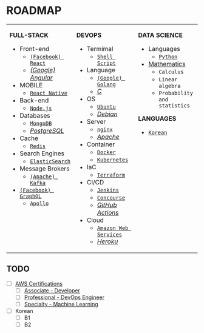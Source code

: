 # ROADMAP

<table style="width:100%"><tbody style="width:100%"><tr><td valign="top" width="33%">

**FULL-STACK**

- Front-end
  - [`(Facebook) React`](https://reactjs.com/)
  - [_(Google) Angular_](https://angular.io/)
- MOBILE
  - [`React Native`](https://reactnative.dev/)
- Back-end
  - [`Node.js`](https://nodejs.org/en/)
- Databases
  - [`MongoDB`](https://www.mongodb.com/)
  - [_PostgreSQL_](https://www.postgresql.org/)
- Cache
  - [`Redis`](https://redis.io/)
- Search Engines
  - [`ElasticSearch`](https://www.elastic.co/elasticsearch/)
- Message Brokers
  - [`(Apache) Kafka`](https://kafka.apache.org/)
- [`(Facebook) GraphQL`](https://graphql.org/)
  - [`Apollo`](https://www.apollographql.com/)

</td><td valign="top" width="33%">

**DEVOPS**

- Termimal
  - [`Shell Script`](https://www.shellscript.sh/)
- Language
  - [`(Google) Golang`](https://golang.org/)
  - [_C_](https://www.cprogramming.com/)
- OS
  - [`Ubuntu`](https://ubuntu.com/)
  - [_Debian_](https://www.debian.org/)
- Server
  - [`nginx`](https://nginx.org/en/)
  - [_Apache_](https://www.apache.org/)
- Container
  - [`Docker`](https://www.docker.com/)
  - [`Kubernetes`](https://kubernetes.io/)
- IaC
  - [`Terraform`](https://www.terraform.io/)
- CI/CD
  - [`Jenkins`](https://www.jenkins.io/)
  - [`Concourse`](https://concourse-ci.org/)
  - [_GitHub Actions_](https://github.com/features/actions)
- Cloud
  - [`Amazon Web Services`](https://aws.amazon.com/)
  - [_Heroku_](https://www.heroku.com/)

</td><td valign="top" width="33%">

**DATA SCIENCE**

- Languages
  - [`Python`](https://www.python.org/)
- [Mathematics](https://www.coursera.org/specializations/mathematics-for-data-science)
  - `Calculus`
  - `Linear algebra`
  - `Probability and statistics`

**LANGUAGES**

- [`Korean`](https://www.howtostudykorean.com/)

</td></tr></tbody></table>

## TODO

- [ ] [AWS Certifications](https://aws.amazon.com/certification/)
  - [ ] [Associate - Developer](https://aws.amazon.com/certification/certified-developer-associate/)
  - [ ] [Professional - DevOps Engineer](https://aws.amazon.com/certification/certified-devops-engineer-professional/)
  - [ ] [Specialty - Machine Learning](https://aws.amazon.com/certification/certified-machine-learning-specialty/)
- [ ] Korean
  - [ ] B1
  - [ ] B2
